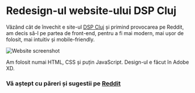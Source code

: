 # Redesign-ul website-ului DSP Cluj

Văzând cât de învechit e site-ul [DSP Cluj](https://dspcluj.ro) și primind provocarea pe Reddit, am decis să-l pe partea de front-end, pentru a fi mai modern, mai ușor de folosit, mai intuitiv și mobile-friendly.

![Website screenshot](https://i.postimg.cc/3wzGN3KL/screenshot.png)

Am folosit numai HTML, CSS și puțin JavaScript. Design-ul e făcut în Adobe XD. 


### Vă aștept cu păreri și sugestii pe [Reddit](https://reddit.com)
